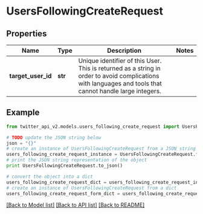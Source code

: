 # UsersFollowingCreateRequest


## Properties
Name | Type | Description | Notes
------------ | ------------- | ------------- | -------------
**target_user_id** | **str** | Unique identifier of this User. This is returned as a string in order to avoid complications with languages and tools that cannot handle large integers. | 

## Example

```python
from twitter_api_v2.models.users_following_create_request import UsersFollowingCreateRequest

# TODO update the JSON string below
json = "{}"
# create an instance of UsersFollowingCreateRequest from a JSON string
users_following_create_request_instance = UsersFollowingCreateRequest.from_json(json)
# print the JSON string representation of the object
print UsersFollowingCreateRequest.to_json()

# convert the object into a dict
users_following_create_request_dict = users_following_create_request_instance.to_dict()
# create an instance of UsersFollowingCreateRequest from a dict
users_following_create_request_form_dict = users_following_create_request.from_dict(users_following_create_request_dict)
```
[[Back to Model list]](../README.md#documentation-for-models) [[Back to API list]](../README.md#documentation-for-api-endpoints) [[Back to README]](../README.md)


